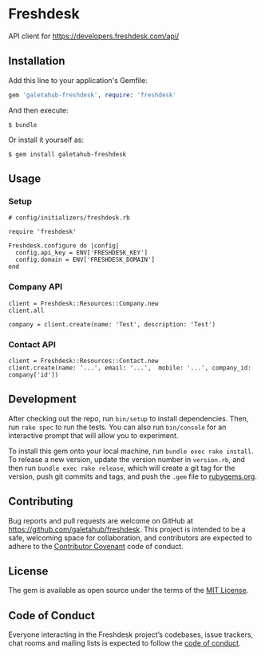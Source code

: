 # Freshdesk

API client for https://developers.freshdesk.com/api/

## Installation

Add this line to your application's Gemfile:

```ruby
gem 'galetahub-freshdesk', require: 'freshdesk'
```

And then execute:

    $ bundle

Or install it yourself as:

    $ gem install galetahub-freshdesk

## Usage

### Setup

```
# config/initializers/freshdesk.rb

require 'freshdesk'

Freshdesk.configure do |config|
  config.api_key = ENV['FRESHDESK_KEY']
  config.domain = ENV['FRESHDESK_DOMAIN']
end
```

### Company API

```
client = Freshdesk::Resources::Company.new
client.all

company = client.create(name: 'Test', description: 'Test')
```

### Contact API

```
client = Freshdesk::Resources::Contact.new
client.create(name: '...', email: '...',  mobile: '...', company_id: company['id'])
```

## Development

After checking out the repo, run `bin/setup` to install dependencies. Then, run `rake spec` to run the tests. You can also run `bin/console` for an interactive prompt that will allow you to experiment.

To install this gem onto your local machine, run `bundle exec rake install`. To release a new version, update the version number in `version.rb`, and then run `bundle exec rake release`, which will create a git tag for the version, push git commits and tags, and push the `.gem` file to [rubygems.org](https://rubygems.org).

## Contributing

Bug reports and pull requests are welcome on GitHub at https://github.com/galetahub/freshdesk. This project is intended to be a safe, welcoming space for collaboration, and contributors are expected to adhere to the [Contributor Covenant](http://contributor-covenant.org) code of conduct.

## License

The gem is available as open source under the terms of the [MIT License](https://opensource.org/licenses/MIT).

## Code of Conduct

Everyone interacting in the Freshdesk project’s codebases, issue trackers, chat rooms and mailing lists is expected to follow the [code of conduct](https://github.com/[USERNAME]/freshdesk/blob/master/CODE_OF_CONDUCT.md).
